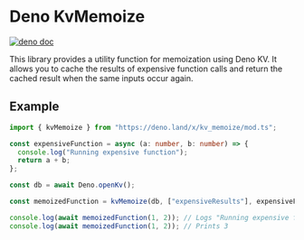 # Deno KvMemoize

[![deno doc](https://doc.deno.land/badge.svg)](https://deno.land/x/kv_memoize/mod.ts?s=kvMemoize)

This library provides a utility function for memoization using Deno KV. It
allows you to cache the results of expensive function calls and return the
cached result when the same inputs occur again.

## Example

```ts
import { kvMemoize } from "https://deno.land/x/kv_memoize/mod.ts";

const expensiveFunction = async (a: number, b: number) => {
  console.log("Running expensive function");
  return a + b;
};

const db = await Deno.openKv();

const memoizedFunction = kvMemoize(db, ["expensiveResults"], expensiveFunction);

console.log(await memoizedFunction(1, 2)); // Logs "Running expensive function" and prints 3
console.log(await memoizedFunction(1, 2)); // Prints 3
```
